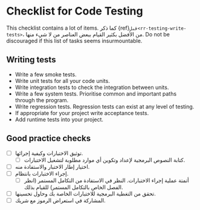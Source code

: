 # Checklist for Code Testing

This checklist contains a lot of items. كما ذكر {ref}`قبل<rr-testing-write-tests>`، من الأفضل بكثير القيام ببعض العناصر من لا شيء منها. Do not be discouraged if this list of tasks seems insurmountable.

<a name="Writing_tests"></a>

## Writing tests

- Write a few smoke tests.
- Write unit tests for all your code units.
- Write integration tests to check the integration between units.
- Write a few system tests. Prioritise common and important paths through the program.
- Write regression tests. Regression tests can exist at any level of testing.
- If appropriate for your project write acceptance tests.
- Add runtime tests into your project.

<a name="Good_practice_checks"></a>

## Good practice checks

- [ ] توثيق الاختبارات وكيفية إجرائها.
  - [ ] كتابة النصوص البرمجية لإعداد وتكوين أي موارد مطلوبة لتشغيل الاختبارات.
- [ ] اختيار إطار الاختبار والاستفادة منه.
- [ ] إجراء الاختبارات بانتظام.
  - [ ] أتمتة عملية إجراء الاختبارات. النظر في الاستفادة من التكامل المستمر (انظر الفصل الخاص بالتكامل المستمر) للقيام بذلك.
- [ ] تحقق من التغطية البرمجية للاختبارات الخاصة بك وحاول تحسينها.
- [ ] المشاركة في استعراض الرموز مع شريك.
